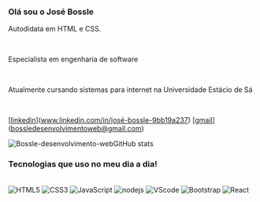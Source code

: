 ### Olá sou o José Bossle
<p>Autodidata em HTML  e CSS.</p><br/>
<p>Especialista em engenharia de software</p><br/>
<p>Atualmente cursando sistemas para internet na Universidade Estácio de Sá</p><br/>

[[linkedin](https://img.shields.io/badge/LinkedIn-0077B5?style=for-the-badge&logo=linkedin&logoColor=white)](www.linkedin.com/in/josé-bossle-9bb19a237)
[[gmail](https://img.shields.io/badge/Gmail-D14836?style=for-the-badge&logo=gmail&logoColor=white)](bossledesenvolvimentoweb@gmail.com) 


![Bossle-desenvolvimento-webGitHub stats](https://github-readme-stats.vercel.app/api?username=Bossle-desenvolvimento-web&show_icons=true&theme=dracula)


### Tecnologias que uso no meu dia a dia!
<div style="display: inline_block"><br/>
<img  alt="HTML5" src="https://img.shields.io/badge/HTML5-E34F26?style=for-the-badge&logo=html5&logoColor=white">
<img alt="CSS3" src="https://img.shields.io/badge/CSS3-1572B6?style=for-the-badge&logo=css3&logoColor=white">
<img alt="JavaScript" src="https://img.shields.io/badge/JavaScript-323330?style=for-the-badge&logo=javascript&logoColor=F7DF1E">
<img alt="nodejs" src="https://img.shields.io/badge/Node.js-43853D?style=for-the-badge&logo=node.js&logoColor=white">
<img alt="VScode" src="https://img.shields.io/badge/Made%20for-VSCode-1f425f.svg">
<img alt="Bootstrap" src="https://img.shields.io/badge/Bootstrap-563D7C?style=for-the-badge&logo=bootstrap&logoColor=white">
<img alt="React" src="https://img.shields.io/badge/React-20232A?style=for-the-badge&logo=react&logoColor=61DAFB"> 

</div>
  </div>

